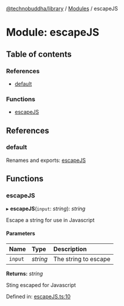 [@technobuddha/library](../..) / [Modules](../Modules.md) / escapeJS

# Module: escapeJS

## Table of contents

### References

- [default](escapejs.md#default)

### Functions

- [escapeJS](escapejs.md#escapejs)

## References

### default

Renames and exports: [escapeJS](escapejs.md#escapejs)

## Functions

### escapeJS

▸ **escapeJS**(`input`: *string*): *string*

Escape a string for use in Javascript

#### Parameters

| Name | Type | Description |
| :------ | :------ | :------ |
| `input` | *string* | The string to escape |

**Returns:** *string*

Sting escaped for Javascript

Defined in: [escapeJS.ts:10](../../src/escapeJS.ts#L10)

